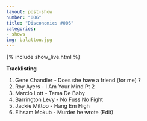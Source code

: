 ```yaml
---
layout: post-show
number: "006"
title: "Disconomics #006"
categories:
- shows
img: balattou.jpg
---
```


{% include show_live.html %}

**Tracklisting**

1. Gene Chandler - Does she have a friend (for me) ?
1. Roy Ayers - I Am Your Mind Pt 2
1. Marcio Lott  - Tema De Baby
1. Barrington Levy - No Fuss No Fight
1. Jackie Mittoo - Hang Em High
1. Eihsam Mokub - Murder he wrote (Edit)

